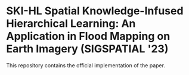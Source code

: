 # SKI-HL Spatial Knowledge-Infused Hierarchical Learning: An Application in Flood Mapping on Earth Imagery (SIGSPATIAL '23)
This repository contains the official implementation of the paper.
